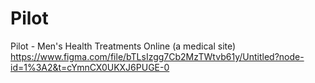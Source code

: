 # Pilot
Pilot - Men's Health Treatments Online (a medical site)  
https://www.figma.com/file/bTLsIzgg7Cb2MzTWtvb61y/Untitled?node-id=1%3A2&t=cYmnCX0UKXJ6PUGE-0

